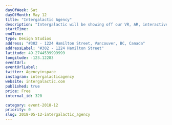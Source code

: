 ```yaml
---
dayOfWeek: Sat
dayOfMonth: May 12
title: "Intergalactic Agency"
description: "Intergalactic will be showing off our VR, AR, interactive, design and UX capabilities with demos of a VR apartment walkthrough, VR Light Sabre game, augmented tablet experience for Real Estate, and video demos of our interactive/design process."
startTime: 
endTime: 
type: Design Studios
address: "#302 - 1224 Hamilton Street, Vancouver, BC, Canada"
addressLabel: "#302 - 1224 Hamilton Street"
latitude: 49.2744539999999
longitude: -123.12283
eventUrl: 
eventUrlLabel: 
twitter: Agencyinspace
instagram: intergalacticagency
website: intergalactic.com
published: true
price: Free
internal_id: 320

category: event-2018-12
priority: 0
slug: 2018-05-12-intergalactic_agency
---
```


